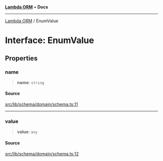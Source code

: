 [**Lambda ORM**](../README.md) • **Docs**

***

[Lambda ORM](../README.md) / EnumValue

# Interface: EnumValue

## Properties

### name

> **name**: `string`

#### Source

[src/lib/schema/domain/schema.ts:11](https://github.com/lambda-orm/lambdaorm-base/blob/369fa6c47dfcaa18334efd22efe5cc76c83a011a/src/lib/schema/domain/schema.ts#L11)

***

### value

> **value**: `any`

#### Source

[src/lib/schema/domain/schema.ts:12](https://github.com/lambda-orm/lambdaorm-base/blob/369fa6c47dfcaa18334efd22efe5cc76c83a011a/src/lib/schema/domain/schema.ts#L12)
